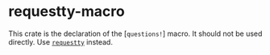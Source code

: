 # requestty-macro

This crate is the declaration of the [`questions!`] macro. It should not be used directly. Use
[`requestty`](https://crates.io/crates/requestty) instead.
